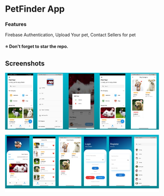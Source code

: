 # PetFinder App

### Features

Firebase Authentication, Upload Your pet, Contact Sellers for pet


#### ⭐ Don't forget to star the repo.

## Screenshots

![alt text](https://github.com/Rayyanmaq1/PetFinder/blob/master/Assets/images/ScreenShot/untitled%20(4).jpg)

![alt text](https://github.com/Rayyanmaq1/PetFinder/blob/master/Assets/images/ScreenShot/untitled%20(5).jpg)


